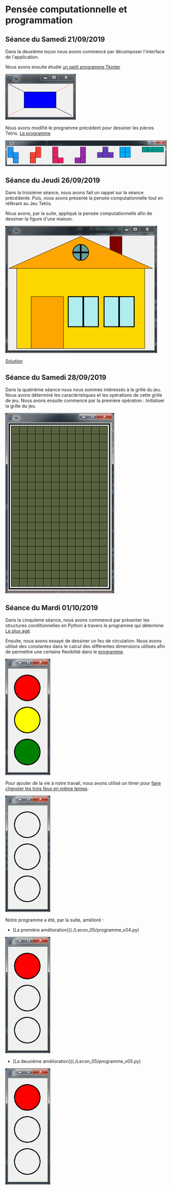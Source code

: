 # Pensée computationnelle et programmation

## Séance du Samedi 21/09/2019

Dans la deuxième leçon nous avons commencé par décomposer l'interface de l'application.

Nous avons ensuite étudié [un petit programme Tkinter](./Lecon_02/question_7.py)

![Résultat du programme](./images/lecon_02_q7.png)

Nous avons modifié le programme précédent pour dessiner les pièces Tetris. [Le programme](./Lecon_02/question_8.py)

![Résultat du programme](./images/lecon_02_q8.png)

## Séance du Jeudi 26/09/2019

Dans la troisième séance, nous avons fait un rappel sur la séance précédente. Puis, nous avons présenté la pensée computationnelle tout en référant au Jeu Tetris.

Nous avons, par la suite, appliqué la pensée computationnelle afin de dessiner la figure d'une maison.

![Résultat leçon 3](./images/lecon_03.PNG)

[Solution](./Lecon_3/question_3.py)

## Séance du Samedi 28/09/2019

Dans la quatrième séance nous nous sommes intéressés à la grille du jeu. Nous avons déterminé les caractéristiques et les opérations de cette grille de jeu. Nous avons ensuite commencé par la première opération : Initialiser la grille du jeu.

![Résultat leçon 4](./images/lecon_04.PNG)

## Séance du Mardi 01/10/2019

Dans la cinquième séance, nous avons commencé par présenter les structures conditionnelles en Python à travers le programme qui détermine [Le plus agé](./Lecon_05/plus_age.py).

Ensuite, nous avons essayé de dessiner un feu de circulation. Nous avons utilisé des constantes dans le calcul des différentes dimensions utilisés afin de permettre une certaine flexibilité dans le [programme](./Lecon_05/programme_v02.py).

![Résultat Programme](./images/lecon_05_01.PNG)

Pour ajouter de la vie à notre travail, nous avons utilisé un timer pour [faire clignoter les trois feux en même temps](./Lecon_05/programme_v03.py).

![Résultat Programme](./images/lecon_05_02.gif)

Notre programme a été, par la suite, amélioré :

* [La première amélioration]((./Lecon_05/programme_v04.py)

![Résultat Programme](./images/lecon_05_03.gif)

* [La deuxième amélioration]((./Lecon_05/programme_v05.py)

![Résultat Programme](./images/lecon_05_04.gif)



